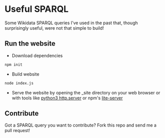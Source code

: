 # Useful SPARQL

Some Wikidata SPARQL queries I've used in the past that, though surprisingly useful, were not that simple to build!

## Run the website

- Download dependencies

```sh
npm init
```

- Build website

```sh
node index.js
```

- Serve the website by opening the \_site directory on your web browser
  or with tools like [python3 http.server](https://docs.python.org/3/library/http.server.html?highlight=http%20server#module-http.server)
  or npm's [lite-server](https://www.npmjs.com/package/lite-server)

## Contribute

Got a SPARQL query you want to contribute? Fork this repo and send me a pull request!
